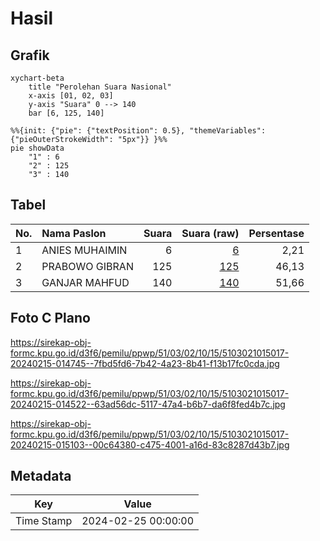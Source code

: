 # Hasil

## Grafik

```mermaid
xychart-beta
    title "Perolehan Suara Nasional"
    x-axis [01, 02, 03]
    y-axis "Suara" 0 --> 140
    bar [6, 125, 140]
```

```mermaid
%%{init: {"pie": {"textPosition": 0.5}, "themeVariables": {"pieOuterStrokeWidth": "5px"}} }%%
pie showData
    "1" : 6
    "2" : 125
    "3" : 140
```

## Tabel

| No. | Nama Paslon    | Suara | Suara (raw) | Persentase |
|:--- |:-------------- | -----:| -----------:| ----------:|
| 1   | ANIES MUHAIMIN | 6     | [6][p-1]    | 2,21       |
| 2   | PRABOWO GIBRAN | 125   | [125][p-2]  | 46,13      |
| 3   | GANJAR MAHFUD  | 140   | [140][p-3]  | 51,66      |


[p-1]: https://github.com/gigit-pemilu/pemilu-2024/blob/main/pilpres/hitung-suara/sub/51-bali/sub/03-badung/sub/02-mengwi/sub/1015-sading/sub/017-tps/sub/paslon-1.txt
[p-2]: https://github.com/gigit-pemilu/pemilu-2024/blob/main/pilpres/hitung-suara/sub/51-bali/sub/03-badung/sub/02-mengwi/sub/1015-sading/sub/017-tps/sub/paslon-2.txt
[p-3]: https://github.com/gigit-pemilu/pemilu-2024/blob/main/pilpres/hitung-suara/sub/51-bali/sub/03-badung/sub/02-mengwi/sub/1015-sading/sub/017-tps/sub/paslon-3.txt

## Foto C Plano

https://sirekap-obj-formc.kpu.go.id/d3f6/pemilu/ppwp/51/03/02/10/15/5103021015017-20240215-014745--7fbd5fd6-7b42-4a23-8b41-f13b17fc0cda.jpg

https://sirekap-obj-formc.kpu.go.id/d3f6/pemilu/ppwp/51/03/02/10/15/5103021015017-20240215-014522--63ad56dc-5117-47a4-b6b7-da6f8fed4b7c.jpg

https://sirekap-obj-formc.kpu.go.id/d3f6/pemilu/ppwp/51/03/02/10/15/5103021015017-20240215-015103--00c64380-c475-4001-a16d-83c8287d43b7.jpg


## Metadata

| Key        | Value               |
| ---------- | ------------------- |
| Time Stamp | 2024-02-25 00:00:00 |



